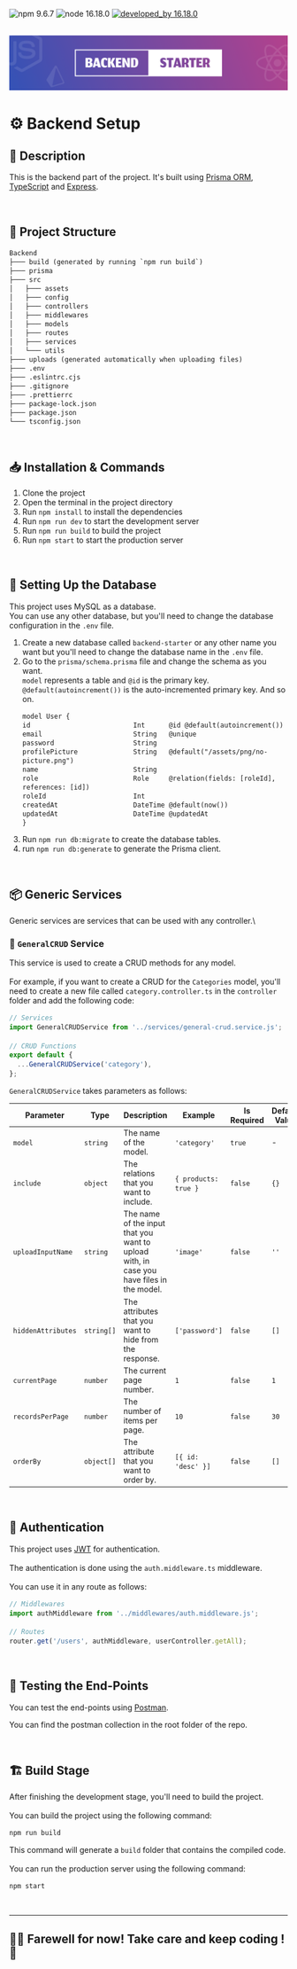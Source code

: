 ![npm 9.6.7](https://img.shields.io/badge/npm-9.6.7-brightgreen.svg)
![node 16.18.0](https://img.shields.io/badge/node-16.18.0-blue.svg)
[![developed_by 16.18.0](https://img.shields.io/badge/developed_by-Ammar_Yaser-blue.svg)](http://ammaryaser.com/)

\
![Cover](https://github.com/ammarbasuony/Backend-Project-Starter/blob/main/Docs/images/Cover.png?raw=true)


# ⚙️ Backend Setup

## 📜 Description
This is the backend part of the project. It's built using [Prisma ORM](https://www.prisma.io/), [TypeScript](https://www.typescriptlang.org/) and [Express](https://expressjs.com/).

‎ 

## 📁 Project Structure
```
Backend
├─── build (generated by running `npm run build`)
├─── prisma
├─── src
│   ├─── assets
│   ├─── config
│   ├─── controllers
│   ├─── middlewares
│   ├─── models
│   ├─── routes
│   ├─── services
│   └─── utils
├─── uploads (generated automatically when uploading files)
├─── .env
├─── .eslintrc.cjs
├─── .gitignore
├─── .prettierrc
├─── package-lock.json
├─── package.json
└─── tsconfig.json
```

‎ 

## 📥 Installation & Commands
1. Clone the project
2. Open the terminal in the project directory
3. Run `npm install` to install the dependencies
4. Run `npm run dev` to start the development server
5. Run `npm run build` to build the project
6. Run `npm start` to start the production server

‎ 

## 💾 Setting Up the Database
This project uses MySQL as a database.\
You can use any other database, but you'll need to change the database configuration in the `.env` file.

1. Create a new database called `backend-starter` or any other name you want but you'll need to change the database name in the `.env` file.
2. Go to the `prisma/schema.prisma` file and change the schema as you want.\
`model` represents a table and `@id` is the primary key.\
`@default(autoincrement())` is the auto-incremented primary key. And so on.
    ```
    model User {
    id                          Int      @id @default(autoincrement())
    email                       String   @unique
    password                    String
    profilePicture              String   @default("/assets/png/no-picture.png")
    name                        String
    role                        Role     @relation(fields: [roleId], references: [id])
    roleId                      Int
    createdAt                   DateTime @default(now())
    updatedAt                   DateTime @updatedAt
    }
    ```
3. Run `npm run db:migrate` to create the database tables.
4. run `npm run db:generate` to generate the Prisma client.

‎

## 📦 Generic Services
Generic services are services that can be used with any controller.\

### 📝 `GeneralCRUD` Service
This service is used to create a CRUD methods for any model.\
\
For example, if you want to create a CRUD for the `Categories` model, you'll need to create a new file called `category.controller.ts` in the `controller` folder and add the following code:

```typescript
// Services
import GeneralCRUDService from '../services/general-crud.service.js';

// CRUD Functions
export default {
  ...GeneralCRUDService('category'),
};
```

`GeneralCRUDService` takes parameters as follows:

| Parameter | Type | Description | Example | Is Required | Default Value |
| --- | --- | --- | --- | --- | --- |
| `model` | `string` | The name of the model. | `'category'` | `true` | - |
| `include` | `object` | The relations that you want to include. | `{ products: true }` | `false` | `{}` |
| `uploadInputName` | `string` | The name of the input that you want to upload with, in case you have files in the model. | `'image'` | `false` | `''` |
| `hiddenAttributes` | `string[]` | The attributes that you want to hide from the response. | `['password']` | `false` | `[]` |
| `currentPage` | `number` | The current page number. | `1` | `false` | `1` |
| `recordsPerPage` | `number` | The number of items per page. | `10` | `false` | `30` |
| `orderBy` | `object[]` | The attribute that you want to order by. | `[{ id: 'desc' }]` | `false` | `[]` |

‎

## 🔐 Authentication
This project uses [JWT](https://jwt.io/) for authentication.\
\
The authentication is done using the `auth.middleware.ts` middleware.\
\
You can use it in any route as follows:

```typescript
// Middlewares
import authMiddleware from '../middlewares/auth.middleware.js';

// Routes
router.get('/users', authMiddleware, userController.getAll);
```

‎

## 🧪 Testing the End-Points
You can test the end-points using [Postman](https://www.postman.com/).

You can find the postman collection in the root folder of the repo.

‎

## 🏗️ Build Stage
After finishing the development stage, you'll need to build the project.\
\
You can build the project using the following command:

```bash
npm run build
```

This command will generate a `build` folder that contains the compiled code.\
\
You can run the production server using the following command:

```bash
npm start
```

‎

---

## 👋🏼 Farewell for now! Take care and keep coding ! 💫